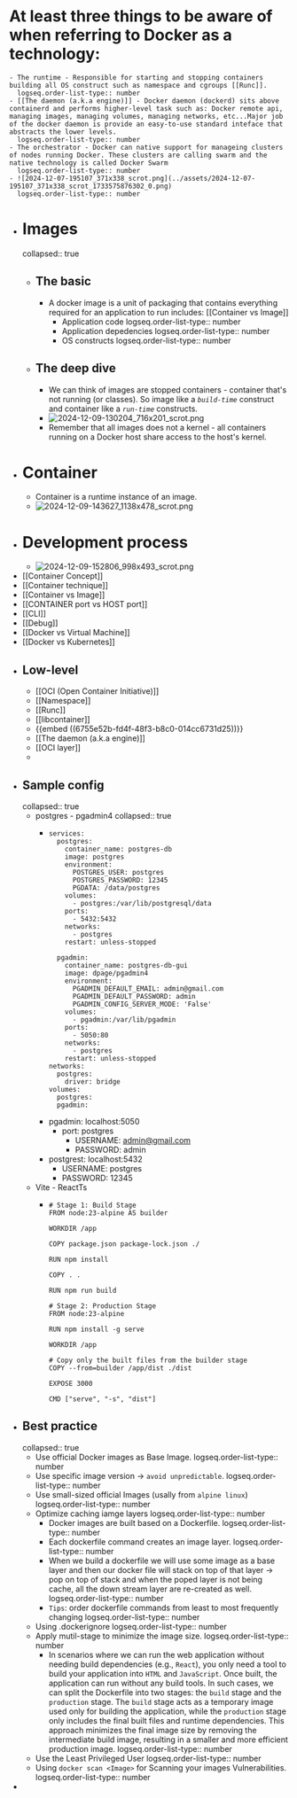 # At least three things to be aware of when referring to Docker as a technology:
	- The runtime - Responsible for starting and stopping containers building all OS construct such as namespace and cgroups [[Runc]].
	  logseq.order-list-type:: number
	- [[The daemon (a.k.a engine)]] - Docker daemon (dockerd) sits above containerd and performs higher-level task such as: Docker remote api, managing images, managing volumes, managing networks, etc...Major job of the docker daemon is provide an easy-to-use standard inteface that abstracts the lower levels.
	  logseq.order-list-type:: number
	- The orchestrator - Docker can native support for manageing clusters of nodes running Docker. These clusters are calling swarm and the native technology is called Docker Swarm
	  logseq.order-list-type:: number
	- ![2024-12-07-195107_371x338_scrot.png](../assets/2024-12-07-195107_371x338_scrot_1733575876302_0.png)
	  logseq.order-list-type:: number
- # Images
  collapsed:: true
	- ## The basic
		- A docker image is a unit of packaging that contains everything required for an application to run includes: [[Container vs Image]]
			- Application code
			  logseq.order-list-type:: number
			- Application depedencies
			  logseq.order-list-type:: number
			- OS constructs
			  logseq.order-list-type:: number
	- ## The deep dive
		- We can think of images are stopped containers - container that's not running (or classes). So image like a *`build-time`* construct and container like a *`run-time`* constructs.
		- ![2024-12-09-130204_716x201_scrot.png](../assets/2024-12-09-130204_716x201_scrot_1733724137291_0.png)
		- Remember that all images does not a kernel - all containers running on a Docker host share access to the host's kernel.
- # Container
	- Container is a runtime instance of an image.
	- ![2024-12-09-143627_1138x478_scrot.png](../assets/2024-12-09-143627_1138x478_scrot_1733729794566_0.png)
- # Development process
	- ![2024-12-09-152806_998x493_scrot.png](../assets/2024-12-09-152806_998x493_scrot_1733732918841_0.png)
- [[Container Concept]]
- [[Container technique]]
- [[Container vs Image]]
- [[CONTAINER port vs HOST port]]
- [[CLI]]
- [[Debug]]
- [[Docker vs Virtual Machine]]
- [[Docker vs Kubernetes]]
- ## Low-level
	- [[OCI (Open Container Initiative)]]
	- [[Namespace]]
	- [[Runc]]
	- [[libcontainer]]
	- {{embed ((6755e52b-fd4f-48f3-b8c0-014cc6731d25))}}
	- [[The daemon (a.k.a engine)]]
	- [[OCI layer]]
	-
- ## Sample config
  collapsed:: true
	- postgres - pgadmin4
	  collapsed:: true
		- ```
		  services:
		    postgres:
		      container_name: postgres-db
		      image: postgres
		      environment:
		        POSTGRES_USER: postgres
		        POSTGRES_PASSWORD: 12345
		        PGDATA: /data/postgres
		      volumes:
		        - postgres:/var/lib/postgresql/data
		      ports:
		        - 5432:5432
		      networks:
		        - postgres
		      restart: unless-stopped
		    
		    pgadmin:
		      container_name: postgres-db-gui
		      image: dpage/pgadmin4
		      environment:
		        PGADMIN_DEFAULT_EMAIL: admin@gmail.com
		        PGADMIN_DEFAULT_PASSWORD: admin
		        PGADMIN_CONFIG_SERVER_MODE: 'False'
		      volumes:
		        - pgadmin:/var/lib/pgadmin
		      ports:
		        - 5050:80
		      networks:
		        - postgres
		      restart: unless-stopped
		  networks:
		    postgres:
		      driver: bridge
		  volumes:
		    postgres:
		    pgadmin:
		  ```
		- pgadmin: localhost:5050
			- port: postgres
				- USERNAME: admin@gmail.com
				- PASSWORD: admin
		- postgrest: localhost:5432
			- USERNAME: postgres
			- PASSWORD: 12345
	- Vite - ReactTs
		- ```
		  # Stage 1: Build Stage
		  FROM node:23-alpine AS builder
		  
		  WORKDIR /app
		  
		  COPY package.json package-lock.json ./
		  
		  RUN npm install
		  
		  COPY . .
		  
		  RUN npm run build
		  
		  # Stage 2: Production Stage
		  FROM node:23-alpine
		  
		  RUN npm install -g serve
		  
		  WORKDIR /app
		  
		  # Copy only the built files from the builder stage
		  COPY --from=builder /app/dist ./dist
		  
		  EXPOSE 3000
		  
		  CMD ["serve", "-s", "dist"]
		  ```
- ## Best practice
  collapsed:: true
	- Use official Docker images  as Base Image.
	  logseq.order-list-type:: number
	- Use specific image version -> `avoid unpredictable`.
	  logseq.order-list-type:: number
	- Use small-sized official Images (usally from `alpine linux`)
	  logseq.order-list-type:: number
	- Optimize caching iamge layers
	  logseq.order-list-type:: number
		- Docker images are built based on a Dockerfile.
		  logseq.order-list-type:: number
		- Each dockerfile command creates an image layer.
		  logseq.order-list-type:: number
		- When we build a dockerfile we will use some image as a base layer and then our docker file will stack on top of that layer -> pop on top of stack and when the poped layer is not being cache, all the down stream layer are re-created as well.
		  logseq.order-list-type:: number
		- `Tips`: order dockerfile commands from least to most frequently changing
		  logseq.order-list-type:: number
	- Using .dockerignore
	  logseq.order-list-type:: number
	- Apply mutil-stage to minimize the image size.
	  logseq.order-list-type:: number
		- In scenarios where we can run the web application without needing build dependencies (e.g., `React`), you only need a tool to build your application into `HTML` and `JavaScript`. Once built, the application can run without any build tools. In such cases, we can split the Dockerfile into two stages: the `build` stage and the `production` stage. The `build` stage acts as a temporary image used only for building the application, while the `production` stage only includes the final built files and runtime dependencies. This approach minimizes the final image size by removing the intermediate build image, resulting in a smaller and more efficient production image.
		  logseq.order-list-type:: number
	- Use the Least Privileged User
	  logseq.order-list-type:: number
	- Using `docker scan <Image>` for Scanning your images Vulnerabilities.
	  logseq.order-list-type:: number
-